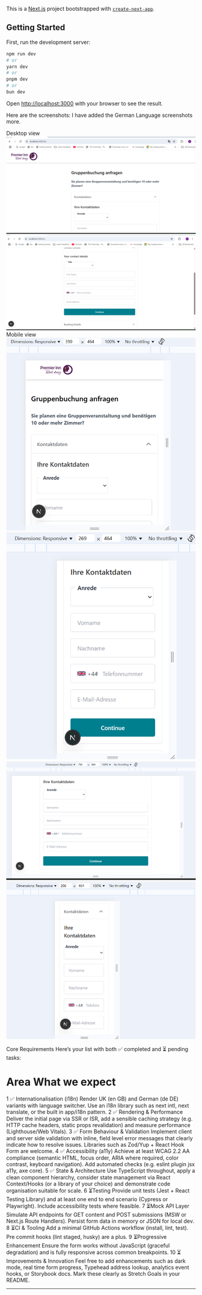 This is a [Next.js](https://nextjs.org/) project bootstrapped with [`create-next-app`](https://github.com/vercel/next.js/tree/canary/packages/create-next-app).

## Getting Started

First, run the development server:

```bash
npm run dev
# or
yarn dev
# or
pnpm dev
# or
bun dev
```

Open [http://localhost:3000](http://localhost:3000) with your browser to see the result.

Here are the screenshots: I have added the German Language screenshots more.

Desktop view
![alt text](image.png)
![alt text](image-5.png)
Mobile view
![alt text](image-1.png)
![alt text](image-2.png)
![alt text](image-3.png)
![alt text](image-4.png)


Core Requirements
Here’s your list with both ✅ completed and ⏳ pending tasks:
 # 	Area	What we expect
1	✅ Internationalisation (i18n)	Render UK (en GB) and German (de DE) variants with language switcher. Use an i18n library such as next intl, next translate, or the built in app/i18n pattern.
2	✅ Rendering & Performance	Deliver the initial page via SSR or ISR, add a sensible caching strategy (e.g. HTTP cache headers, static props revalidation) and measure performance (Lighthouse/Web Vitals).
3	✅ Form Behaviour & Validation	Implement client  and server side validation with inline, field level error messages that clearly indicate how to resolve issues. Libraries such as Zod/Yup + React Hook Form are welcome.
4	✅ Accessibility (a11y)	Achieve at least WCAG 2.2 AA compliance (semantic HTML, focus order, ARIA where required, color contrast, keyboard navigation). Add automated checks (e.g. eslint plugin jsx a11y, axe core).
5	✅ State & Architecture	Use TypeScript throughout, apply a clean component hierarchy, consider state management via React Context/Hooks (or a library of your choice) and demonstrate code organisation suitable for scale.
6	⏳Testing	Provide unit tests (Jest + React Testing Library) and at least one end to end scenario (Cypress or Playwright). Include accessibility tests where feasible.
7	⏳Mock API Layer	Simulate API endpoints for GET content and POST submissions (MSW or Next.js Route Handlers). Persist form data in memory or JSON for local dev.
8	⏳CI & Tooling	Add a minimal GitHub Actions workflow (install, lint, test). Pre commit hooks (lint staged, husky) are a plus.
9	⏳Progressive Enhancement	Ensure the form works without JavaScript (graceful degradation) and is fully responsive across common breakpoints.
10	⏳Improvements & Innovation	Feel free to add enhancements such as dark mode, real time form progress, Typehead address lookup, analytics event hooks, or Storybook docs. Mark these clearly as Stretch Goals in your README.
________________________________________
